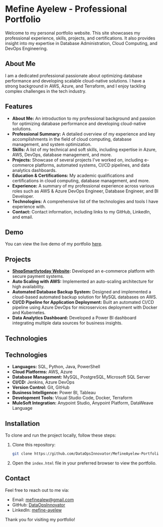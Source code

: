 # Mefine Ayelew - Professional Portfolio

Welcome to my personal portfolio website. This site showcases my professional experience, skills, projects, and certifications. It also provides insight into my expertise in Database Administration, Cloud Computing, and DevOps Engineering.

## About Me
I am a dedicated professional passionate about optimizing database performance and developing scalable cloud-native solutions. I have a strong background in AWS, Azure, and Terraform, and I enjoy tackling complex challenges in the tech industry.

## Features

- **About Me:** An introduction to my professional background and passion for optimizing database performance and developing cloud-native solutions.
- **Professional Summary:** A detailed overview of my experience and key accomplishments in the field of cloud computing, database management, and system optimization.
- **Skills:** A list of my technical and soft skills, including expertise in Azure, AWS, DevOps, database management, and more.
- **Projects:** Showcase of several projects I've worked on, including e-commerce platforms, automated systems, CI/CD pipelines, and data analytics dashboards.
- **Education & Certifications:** My academic qualifications and certifications in cloud computing, database management, and more.
- **Experience:** A summary of my professional experience across various roles such as AWS & Azure DevOps Engineer, Database Engineer, and BI Developer.
- **Technologies:** A comprehensive list of the technologies and tools I have experience with.
- **Contact:** Contact information, including links to my GitHub, LinkedIn, and email.

## Demo

You can view the live demo of my portfolio [here](https://dataopsinnovator.github.io/Mefine-Ayelew-Portfolio/).

## Projects

- **[ShopSmartlytoday Website](https://dataopsinnovator.github.io/ShopSmartlytoday.com-AWS/):** Developed an e-commerce platform with secure payment systems.
- **Auto Scaling with AWS:** Implemented an auto-scaling architecture for high availability.
- **Automated Database Backup System:** Designed and implemented a cloud-based automated backup solution for MySQL databases on AWS.
- **CI/CD Pipeline for Application Deployment:** Built an automated CI/CD pipeline using Azure DevOps for microservices deployment with Docker and Kubernetes.
- **Data Analytics Dashboard:** Developed a Power BI dashboard integrating multiple data sources for business insights.

## Technologies

## Technologies

- **Languages:** SQL, Python, Java, PowerShell
- **Cloud Platforms:** AWS, Azure
- **Database Management:** MySQL, PostgreSQL, Microsoft SQL Server
- **CI/CD:** Jenkins, Azure DevOps
- **Version Control:** Git, GitHub
- **Business Intelligence:** Power BI, Tableau
- **Development Tools:** Visual Studio Code, Docker, Terraform
- **MuleSoft Integration:** Anypoint Studio, Anypoint Platform, DataWeave Language


## Installation

To clone and run the project locally, follow these steps:

1. Clone this repository:
    ```bash
    git clone https://github.com/DataOpsInnovator/MefineAyelew-Portfolio.git
    ```
2. Open the `index.html` file in your preferred browser to view the portfolio.

## Contact

Feel free to reach out to me via:

- Email: [mefinealew@gmail.com](mailto:mefinealew@gmail.com)
- GitHub: [DataOpsInnovator](https://github.com/DataOpsInnovator)
- LinkedIn: [mefine-ayelew](https://www.linkedin.com/in/mefine-ayelew)


Thank you for visiting my portfolio!


